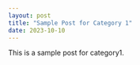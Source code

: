 ```yaml
---
layout: post
title: "Sample Post for Category 1"
date: 2023-10-10
---
```


This is a sample post for category1.
